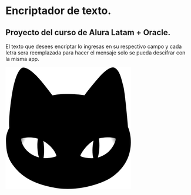# Encriptador de texto.
## Proyecto del curso de Alura Latam + Oracle. 
El texto que desees encriptar lo ingresas en su respectivo campo y cada letra sera reemplazada para hacer el mensaje solo se pueda descifrar con la misma app.

![Screenshot of a comment on a GitHub issue showing an image, added in the Markdown, of an Octocat smiling and raising a tentacle.](/img/Gatito.svg)
